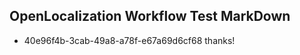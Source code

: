 ## OpenLocalization Workflow Test MarkDown
* 40e96f4b-3cab-49a8-a78f-e67a69d6cf68 thanks!

<!--HONumber=Aug16_HO1-->


